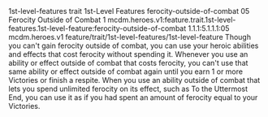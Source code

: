 <ability>
  <metadata>
    <class>1st-level-features</class>
    <feature_type>trait</feature_type>
    <file_dpath>1st-Level Features</file_dpath>
    <item_id>ferocity-outside-of-combat</item_id>
    <item_index>05</item_index>
    <item_name>Ferocity Outside of Combat</item_name>
    <level>1</level>
    <scc>mcdm.heroes.v1:feature.trait.1st-level-features.1st-level-feature:ferocity-outside-of-combat</scc>
    <scdc>1.1.1:5.1.1.1:05</scdc>
    <source>mcdm.heroes.v1</source>
    <type>feature/trait/1st-level-features/1st-level-feature</type>
  </metadata>
  <effects>
    <effect type="mundane">Though you can&apos;t gain ferocity outside of combat, you can use your heroic abilities and effects that cost ferocity without spending it. Whenever you use an ability or effect outside of combat that costs ferocity, you can&apos;t use that same ability or effect outside of combat again until you earn 1 or more Victories or finish a respite.
When you use an ability outside of combat that lets you spend unlimited ferocity on its effect, such as To the Uttermost End, you can use it as if you had spent an amount of ferocity equal to your Victories.</effect>
  </effects>
</ability>

